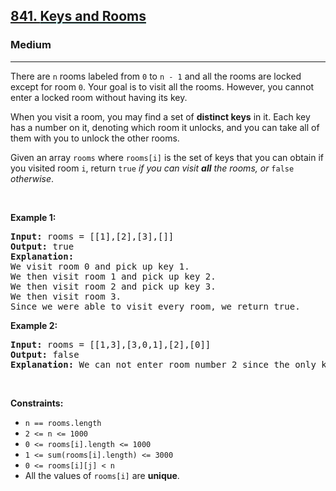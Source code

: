 <h2><a href="https://leetcode.com/problems/keys-and-rooms/">841. <lclighter data-id="lgt257723750" data-bundle-id="0" style="background-image: linear-gradient(transparent 0%, transparent calc(50% - 4px), rgb(204, 242, 241) calc(50% - 4px), rgb(204, 242, 241) 100%); transition: background-position 120ms ease-in-out 0s, padding 120ms ease-in-out 0s; background-size: 100% 200%; background-position: initial; background-color: initial; user-select: auto;">Keys and Rooms</lclighter><div class="LinerThreadIcon LinerFirst " data-highlight-id="257723750" data-bundle-id="0" id="lgt257723750" style="background-image: url(&quot;https://profile.getliner.com/liner-service-bucket/user_photo_default/color-10/W.svg&quot;); user-select: auto;">
        <div class="LinerThreadIcon__dim" style="user-select: auto;"></div>
        <div class="LinerThreadIcon__mentioned" style="user-select: auto;">
          <div class="LinerThreadIcon__mentionedImg" style="user-select: auto;"></div>
        </div>
        <div class="LinerThreadIcon__onlyMe" style="user-select: auto;">
          <div class="LinerThreadIcon__onlyMeImg" style="user-select: auto;"></div>
        </div>
      </div></a></h2><h3>Medium</h3><hr><div style="user-select: auto;"><p style="user-select: auto;">There are <code style="user-select: auto;">n</code> rooms labeled from <code style="user-select: auto;">0</code> to <code style="user-select: auto;">n - 1</code>&nbsp;and all the rooms are locked except for room <code style="user-select: auto;">0</code>. Your goal is to visit all the rooms. However, you cannot enter a locked room without having its key.</p>

<p style="user-select: auto;">When you visit a room, you may find a set of <strong style="user-select: auto;">distinct keys</strong> in it. Each key has a number on it, denoting which room it unlocks, and you can take all of them with you to unlock the other rooms.</p>

<p style="user-select: auto;">Given an array <code style="user-select: auto;">rooms</code> where <code style="user-select: auto;">rooms[i]</code> is the set of keys that you can obtain if you visited room <code style="user-select: auto;">i</code>, return <code style="user-select: auto;">true</code> <em style="user-select: auto;">if you can visit <strong style="user-select: auto;">all</strong> the rooms, or</em> <code style="user-select: auto;">false</code> <em style="user-select: auto;">otherwise</em>.</p>

<p style="user-select: auto;">&nbsp;</p>
<p style="user-select: auto;"><strong style="user-select: auto;">Example 1:</strong></p>

<pre style="user-select: auto;"><strong style="user-select: auto;">Input:</strong> rooms = [[1],[2],[3],[]]
<strong style="user-select: auto;">Output:</strong> true
<strong style="user-select: auto;">Explanation:</strong> 
We visit room 0 and pick up key 1.
We then visit room 1 and pick up key 2.
We then visit room 2 and pick up key 3.
We then visit room 3.
Since we were able to visit every room, we return true.
</pre>

<p style="user-select: auto;"><strong style="user-select: auto;">Example 2:</strong></p>

<pre style="user-select: auto;"><strong style="user-select: auto;">Input:</strong> rooms = [[1,3],[3,0,1],[2],[0]]
<strong style="user-select: auto;">Output:</strong> false
<strong style="user-select: auto;">Explanation:</strong> We can not enter room number 2 since the only key that unlocks it is in that room.
</pre>

<p style="user-select: auto;">&nbsp;</p>
<p style="user-select: auto;"><strong style="user-select: auto;">Constraints:</strong></p>

<ul style="user-select: auto;">
	<li style="user-select: auto;"><code style="user-select: auto;">n == rooms.length</code></li>
	<li style="user-select: auto;"><code style="user-select: auto;">2 &lt;= n &lt;= 1000</code></li>
	<li style="user-select: auto;"><code style="user-select: auto;">0 &lt;= rooms[i].length &lt;= 1000</code></li>
	<li style="user-select: auto;"><code style="user-select: auto;">1 &lt;= sum(rooms[i].length) &lt;= 3000</code></li>
	<li style="user-select: auto;"><code style="user-select: auto;">0 &lt;= rooms[i][j] &lt; n</code></li>
	<li style="user-select: auto;">All the values of <code style="user-select: auto;">rooms[i]</code> are <strong style="user-select: auto;">unique</strong>.</li>
</ul>
</div>
